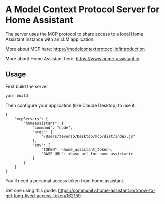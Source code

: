 # A Model Context Protocol Server for Home Assistant

The server uses the MCP protocol to share access to a local Home Assistant instance with an LLM application.

More about MCP here: https://modelcontextprotocol.io/introduction

More about Home Assistant here: https://www.home-assistant.io

## Usage

First build the server

```
yarn build
```

Then configure your application (like Claude Desktop) to use it.

```
{
    "mcpServers": {
        "homeassistant": {
            "command": "node",
            "args": [
                "/Users/tevonsb/Desktop/mcp/dist/index.js"
            ],
            "env": {
                "TOKEN": <home_assistant_token>,
                "BASE_URL": <base_url_for_home_assistant>
            }
        }
    }
}
```

You'll need a personal access token from home assistant.

Get one using this guide: https://community.home-assistant.io/t/how-to-get-long-lived-access-token/162159
